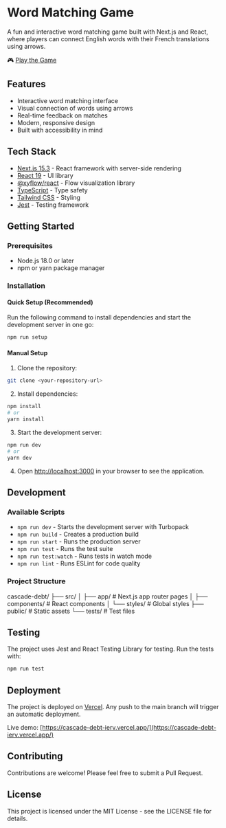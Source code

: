 # Word Matching Game

A fun and interactive word matching game built with Next.js and React, where players can connect English words with their French translations using arrows.

🎮 [Play the Game](https://cascade-debt-ierv.vercel.app/)

## Features

- Interactive word matching interface
- Visual connection of words using arrows
- Real-time feedback on matches
- Modern, responsive design
- Built with accessibility in mind

## Tech Stack

- [Next.js 15.3](https://nextjs.org/) - React framework with server-side rendering
- [React 19](https://react.dev/) - UI library
- [@xyflow/react](https://reactflow.dev/) - Flow visualization library
- [TypeScript](https://www.typescriptlang.org/) - Type safety
- [Tailwind CSS](https://tailwindcss.com/) - Styling
- [Jest](https://jestjs.io/) - Testing framework

## Getting Started

### Prerequisites

- Node.js 18.0 or later
- npm or yarn package manager

### Installation

#### Quick Setup (Recommended)

Run the following command to install dependencies and start the development server in one go:

```bash
npm run setup
```

#### Manual Setup

1. Clone the repository:

```bash
git clone <your-repository-url>
```

2. Install dependencies:

```bash
npm install
# or
yarn install
```

3. Start the development server:

```bash
npm run dev
# or
yarn dev
```

4. Open [http://localhost:3000](http://localhost:3000) in your browser to see the application.

## Development

### Available Scripts

- `npm run dev` - Starts the development server with Turbopack
- `npm run build` - Creates a production build
- `npm run start` - Runs the production server
- `npm run test` - Runs the test suite
- `npm run test:watch` - Runs tests in watch mode
- `npm run lint` - Runs ESLint for code quality

### Project Structure

cascade-debt/
├── src/
│ ├── app/ # Next.js app router pages
│ ├── components/ # React components
│ └── styles/ # Global styles
├── public/ # Static assets
└── tests/ # Test files

## Testing

The project uses Jest and React Testing Library for testing. Run the tests with:

```bash
npm run test
```

## Deployment

The project is deployed on [Vercel](https://vercel.com). Any push to the main branch will trigger an automatic deployment.

Live demo: [https://cascade-debt-ierv.vercel.app/](https://cascade-debt-ierv.vercel.app/)

## Contributing

Contributions are welcome! Please feel free to submit a Pull Request.

## License

This project is licensed under the MIT License - see the LICENSE file for details.
